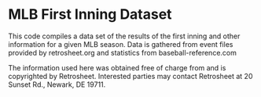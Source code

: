 # MLB First Inning Dataset

This code compiles a data set of the results of the first inning and other information for a given MLB season.
Data is gathered from event files provided by retrosheet.org and statistics from baseball-reference.com

The information used here was obtained free of
charge from and is copyrighted by Retrosheet.  Interested
parties may contact Retrosheet at 20 Sunset Rd.,
Newark, DE 19711.
